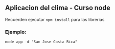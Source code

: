 ## Aplicacion del clima - Curso node

Recuerden ejecutar ``` npm install ``` para las librerias

### Ejemplo:
```
node app -d "San Jose Costa Rica"
```